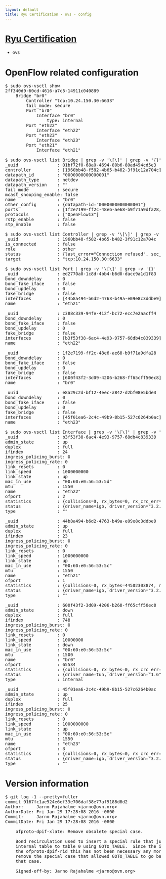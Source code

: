 ```yaml
---
layout: default
title: Ryu Certification - ovs - config
---
```

# [Ryu Certification](http://osrg.github.io/ryu/certification.html)
* ovs 

# OpenFlow related configuration
<pre>
$ sudo ovs-vsctl show
2ff340d9-60cd-4616-a7c5-14911c040889
    Bridge "br0"
        Controller "tcp:10.24.150.30:6633"
        fail_mode: secure
        Port "br0"
            Interface "br0"
                type: internal
        Port "eth22"
            Interface "eth22"
        Port "eth23"
            Interface "eth23"
        Port "eth21"
            Interface "eth21"

$ sudo ovs-vsctl list Bridge | grep -v '\[\]' | grep -v '{}'
_uuid               : 01bf72f0-68a0-4694-80b6-80ad494cd5e3
controller          : [1960bb48-f582-4b65-b482-3f91c12a704c]
datapath_id         : "0000000000000001"
datapath_type       : netdev
datapath_version    : "<built-in>"
fail_mode           : secure
mcast_snooping_enable: false
name                : "br0"
other_config        : {datapath-id="0000000000000001"}
ports               : [1f2e7199-ff2c-48e6-ae68-b9f71a9dfa28, c388c339-94fe-412f-bc72-ecc7e2aacff4, e8a29c2d-bf12-4eec-a842-d2bf08e5bde3, ed2770a0-1c8d-4bb4-b6d0-dacc9a1d1f83]
protocols           : ["OpenFlow13"]
rstp_enable         : false
stp_enable          : false

$ sudo ovs-vsctl list Controller | grep -v '\[\]' | grep -v '{}'
_uuid               : 1960bb48-f582-4b65-b482-3f91c12a704c
is_connected        : false
role                : other
status              : {last_error="Connection refused", sec_since_connect="662", sec_since_disconnect="0", state=BACKOFF}
target              : "tcp:10.24.150.30:6633"

$ sudo ovs-vsctl list Port | grep -v '\[\]' | grep -v '{}'
_uuid               : ed2770a0-1c8d-4bb4-b6d0-dacc9a1d1f83
bond_downdelay      : 0
bond_fake_iface     : false
bond_updelay        : 0
fake_bridge         : false
interfaces          : [44b8a494-b6d2-4763-b49a-e09e8c3ddbe9]
name                : "eth21"

_uuid               : c388c339-94fe-412f-bc72-ecc7e2aacff4
bond_downdelay      : 0
bond_fake_iface     : false
bond_updelay        : 0
fake_bridge         : false
interfaces          : [b3f53f38-6ac4-4e93-9757-68db4c839339]
name                : "eth22"

_uuid               : 1f2e7199-ff2c-48e6-ae68-b9f71a9dfa28
bond_downdelay      : 0
bond_fake_iface     : false
bond_updelay        : 0
fake_bridge         : false
interfaces          : [600f43f2-3d09-4206-b268-ff65cff50ec8]
name                : "br0"

_uuid               : e8a29c2d-bf12-4eec-a842-d2bf08e5bde3
bond_downdelay      : 0
bond_fake_iface     : false
bond_updelay        : 0
fake_bridge         : false
interfaces          : [45f01ea6-2c4c-49b9-8b15-527c6264b0ac]
name                : "eth23"

$ sudo ovs-vsctl list Interface | grep -v '\[\]' | grep -v '{}'
_uuid               : b3f53f38-6ac4-4e93-9757-68db4c839339
admin_state         : up
duplex              : full
ifindex             : 24
ingress_policing_burst: 0
ingress_policing_rate: 0
link_resets         : 0
link_speed          : 1000000000
link_state          : up
mac_in_use          : "00:60:e0:56:53:5d"
mtu                 : 1550
name                : "eth22"
ofport              : 2
statistics          : {collisions=0, rx_bytes=0, rx_crc_err=0, rx_dropped=0, rx_errors=0, rx_frame_err=0, rx_over_err=0, rx_packets=0, tx_bytes=30225122716, tx_dropped=0, tx_errors=0, tx_packets=20178072}
status              : {driver_name=igb, driver_version="3.2.10-k", firmware_version="2.10-9"}
type                : ""

_uuid               : 44b8a494-b6d2-4763-b49a-e09e8c3ddbe9
admin_state         : up
duplex              : full
ifindex             : 23
ingress_policing_burst: 0
ingress_policing_rate: 0
link_resets         : 0
link_speed          : 1000000000
link_state          : up
mac_in_use          : "00:60:e0:56:53:5c"
mtu                 : 1550
name                : "eth21"
ofport              : 1
statistics          : {collisions=0, rx_bytes=44502303874, rx_crc_err=0, rx_dropped=0, rx_errors=0, rx_frame_err=0, rx_over_err=0, rx_packets=29729763, tx_bytes=0, tx_dropped=0, tx_errors=0, tx_packets=0}
status              : {driver_name=igb, driver_version="3.2.10-k", firmware_version="2.10-9"}
type                : ""

_uuid               : 600f43f2-3d09-4206-b268-ff65cff50ec8
admin_state         : down
duplex              : full
ifindex             : 748
ingress_policing_burst: 0
ingress_policing_rate: 0
link_resets         : 0
link_speed          : 10000000
link_state          : down
mac_in_use          : "00:60:e0:56:53:5c"
mtu                 : 1500
name                : "br0"
ofport              : 65534
statistics          : {collisions=0, rx_bytes=0, rx_crc_err=0, rx_dropped=0, rx_errors=0, rx_frame_err=0, rx_over_err=0, rx_packets=0, tx_bytes=0, tx_dropped=0, tx_errors=0, tx_packets=0}
status              : {driver_name=tun, driver_version="1.6", firmware_version="N/A"}
type                : internal

_uuid               : 45f01ea6-2c4c-49b9-8b15-527c6264b0ac
admin_state         : up
duplex              : full
ifindex             : 25
ingress_policing_burst: 0
ingress_policing_rate: 0
link_resets         : 0
link_speed          : 1000000000
link_state          : up
mac_in_use          : "00:60:e0:56:53:5e"
mtu                 : 1550
name                : "eth23"
ofport              : 3
statistics          : {collisions=0, rx_bytes=0, rx_crc_err=0, rx_dropped=0, rx_errors=0, rx_frame_err=0, rx_over_err=0, rx_packets=0, tx_bytes=8047797000, tx_dropped=0, tx_errors=0, tx_packets=5365198}
status              : {driver_name=igb, driver_version="3.2.10-k", firmware_version="2.10-9"}
type                : ""
</pre>

# Version information
<pre>
$ git log -1 --pretty=fuller
commit 9167fc1ae524e6ef33e706daf38e77af9188d8d2
Author:     Jarno Rajahalme &lt;jarno@ovn.org&gt;
AuthorDate: Fri Jan 29 17:28:08 2016 -0800
Commit:     Jarno Rajahalme &lt;jarno@ovn.org&gt;
CommitDate: Fri Jan 29 17:28:08 2016 -0800

    ofproto-dpif-xlate: Remove obsolete special case.
    
    Bond recirculation used to insert a special rule that jumped from the
    internal table to table 0 using GOTO_TABLE.  Since the introduction of
    the ofproto-dpif-rid this has not been necessary any more, so we can
    remove the special case that allowed GOTO_TABLE to go backwards in
    that case.
    
    Signed-off-by: Jarno Rajahalme &lt;jarno@ovn.org&gt;
</pre>
